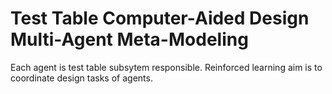 # Test Table Computer-Aided Design Multi-Agent Meta-Modeling

Each agent is test table subsytem responsible. Reinforced learning aim is to coordinate design tasks of agents.
